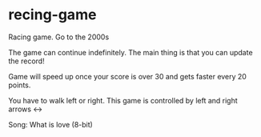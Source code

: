 # recing-game
Racing game. Go to the 2000s

The game can continue indefinitely. The main thing is that you can update the record!

Game will speed up once your score is over 30 and gets faster every 20 points.

You have to walk left or right. This game is controlled by left and right arrows ↔

Song: What is love (8-bit)
